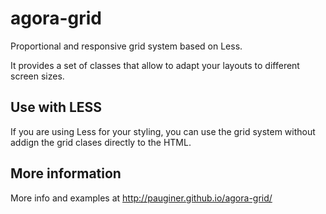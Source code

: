 agora-grid
==========

Proportional and responsive grid system based on Less.

It provides a set of classes that allow to adapt your layouts to different screen sizes.


Use with LESS
-------------

If you are using Less for your styling, you can use the grid system without addign the grid clases directly to the HTML.

More information
----------------

More info and examples at http://pauginer.github.io/agora-grid/
